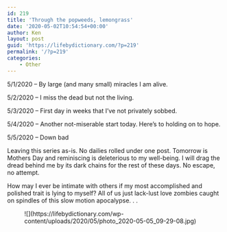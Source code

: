 ```yaml
---
id: 219
title: 'Through the popweeds, lemongrass'
date: '2020-05-02T10:54:54+00:00'
author: Ken
layout: post
guid: 'https://lifebydictionary.com/?p=219'
permalink: '/?p=219'
categories:
    - Other
---
```


5/1/2020 – By large (and many small) miracles I am alive.

5/2/2020 – I miss the dead but not the living.

5/3/2020 – First day in weeks that I’ve not privately sobbed.

5/4/2020 – Another not-miserable start today. Here’s to holding on to hope.

5/5/2020 – Down bad

Leaving this series as-is. No dailies rolled under one post. Tomorrow is Mothers Day and reminiscing is deleterious to my well-being. I will drag the dread behind me by its dark chains for the rest of these days. No escape, no attempt.

How may I ever be intimate with others if my most accomplished and polished trait is lying to myself? All of us just lack-lust love zombies caught on spindles of this slow motion apocalypse. . .

<figure class="wp-block-image size-large">![](https://lifebydictionary.com/wp-content/uploads/2020/05/photo_2020-05-05_09-29-08.jpg)</figure>